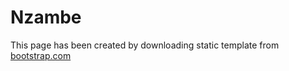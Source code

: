 # Nzambe

This page has been created by downloading static template from [bootstrap.com](https://bootstrapmade.com/rapid-multipurpose-bootstrap-business-template/)
